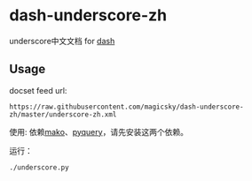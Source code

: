 # dash-underscore-zh

underscore中文文档 for [dash](http://kapeli.com/dash)

## Usage

docset feed url:
```
https://raw.githubusercontent.com/magicsky/dash-underscore-zh/master/underscore-zh.xml
```

使用:
依赖[mako](http://www.makotemplates.org/)、[pyquery](https://pythonhosted.org/pyquery/)，请先安装这两个依赖。

运行：
```
./underscore.py
```
